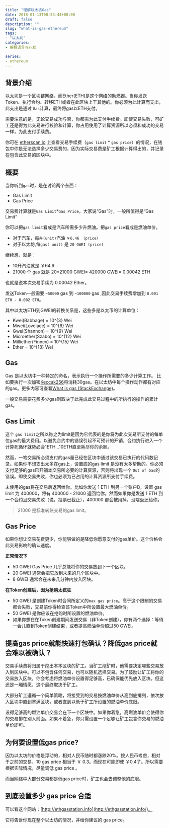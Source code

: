 ```yaml
---
title: "理解以太坊Gas"
date: 2018-01-13T08:53:44+08:00
draft: false 
description: ""
slug: "what-is-gas-ethereum" 
tags:
- "以太坊"
categories: 
- 编程语言与开发 

series:
- ethereum
---
```


## 背景介绍
以太坊是一个区块链网络，而Ether(ETH)是这个网络的助燃器。当你发送Token、执行合约、转移ETH或者在此区块上干其他的。你必须为此计算而支出，此支出是通过 `Gas`计算，最终将gas以ETH支付。

需要注意的是，无论交易成功与否，你都需为此支付手续费。即使交易失败，可矿工还是得为此交易进行校验和计算，你占用使用了计算资源所以必须和成功的交易一样，为此支付手续费。

你可在 [etherscan.io](etherscan.io) 上查看交易手续费（`gas limit` * `gas price`）的情况，在钱包中你是无法选择多少交易费的，因为实际交易费是矿工根据计算得出的，并记录在包含此交易的区块中。

<!--more-->

## 概要
当你听到`gas`时，是在讨论两个东西：

+ Gas Limit
+ Gas Price

交易费计算就是`Gas Limit`*`Gas Price`。大家说“Gas”时，一般所值得是“Gas Limit”

你可以把`gas limit`看成是汽车所需多少升燃油。把`gas price`看成是燃油单价。

+ 对于汽车，每`升(unit)`汽油 `￥6.46 （price）`
+ 对于以太坊,每`gas( unit)` 是 `20 GWEI (price)`

继续想，就是：

+ 10升汽油就是 ￥64.6
+ 21000 个 gas 就是 20*21000 GWEI= 420000 GWEI= 0.00042 ETH

也就是说本次交易手续为 0.00042 Ether。

发送Token一般需要 `~50000` gas 到 `~100000` gas ,因此交易手续费增加到 `0.001 ETH - 0.002 ETH`。

其中以太坊ETH到GWEI的转换关系是，这些多是以太币的计算单位：

+ Kwei(Babbage) = 10^{3} Wei
+ Mwei(Lovelace) = 10^{6} Wei
+ Gwei(Shannon) = 10^{9} Wei
+ Microether(Szabo) = 10^{12} Wei
+ Milliether(Finney) = 10^{15} Wei
+ Ether = 10^{18} Wei


## Gas
Gas 是以太坊中一种特定的命名，表示执行一个操作所需要的多少计算工作。 比如要执行一次加密[Keccak256](https://ethereum.stackexchange.com/questions/550/which-cryptographic-hash-function-does-ethereum-use)将消耗30gas。在以太坊中每个操作动作都有对应的gas。更多内容可查看[What is gas (StackExchange)](https://ethereum.stackexchange.com/questions/3/what-is-meant-by-the-term-gas)。

一般交易需要花费多少gas则取决于此完成此交易过程中的所执行的操作的累计gas。


## Gas Limit
这个 `gas limit`之所以称之为limit是因为它代表的是你将为此次交易所支付的每单位gas的最大费用。以避免合约中的错误引起不可预计的开销，合约执行进入一个计算死循环就势必会1ETH...10ETH直至耗尽你的余额。

然而，一笔交易所必须支付的gas量已经在区块中通过该交易已执行的代码数记录。如果你不想支出太多在gas上，设置底的gas limit 是没有太多帮助的。你必须支付足够的gas已开销本交易所必要的计算资源，否则将出现一个 `Out of Gas`的错误。即使交易失败，你也必须为已占用的计算资源所支付手续费。

未使用的gas将在交易后返回给你。比如你发送 1 ETH 到另一个账户B，设置 gas limit 为 400000，将有 400000 - 21000 返回给你。然而如果你是发送 1 ETH 到一个合约且交易失败（说，投票已截止），400000 都会被用掉，没啥返还给你。

> 21000 是标准转账交易的gas limit。


## Gas Price
如果你想让交易花费更少，你能够做的是降低你愿意支付的gas单价。这个价格会此交易影响的确认速度。

**正常情况下**

+ 50 GWEI Gas Price 几乎总能将你的交易放到下一个区块。
+ 20 GWEI 通常会把它放到未来的几个区块中。
+ 8 GWEI  通常会在未来几分钟内放入区块。

**在Token创建后，因为抢购太疯狂**

+ 50 GWEI 是创建Token时合同所定义的`max gas price`。高于这个限制的交易都会失败，交易前你得检查该Token中所设置最大燃油单价。
+ 50 GWEI  是你应该在抢购时所设置的燃油单价。
+ 如果你想在在Token创建期间发送交易（非Token创建），你有两个选择：等待一会儿直到Token创建结束，或者提高燃油单价超过50 GWEI。


##  提高gas price就能快速打包确认？降低gas price就会难以被确认？

交易手续费将归属于挖出本本区块的矿工。当矿工挖矿时，他需要决定哪些交易放入到区块中。可以不包含任何交易，也可以随机选择交易。为了鼓励让矿工将你的交易放入区块，你会考虑将燃油单价设置得足够高，已确保能优先放入区块。但这还是一厢情愿，这个最终取决于矿工。

大部分矿工遵循一个简单策略，将接受到的交易按燃油单价从高到底排列，依次放入区块中直到塞满区块，或者直到以低于矿工所设置的燃油单价底限。

设得足够高的燃油单价交易会在下一个区块中。如果你着急，高燃油单价会使得你的交易排在别人前面。如果不着急，你只需设置一个足够让矿工包含你交易的燃油单价即可。

## 为何要设置低gas price?
因为以太坊的价格是浮动的，相对人民币随时都涨跌20%。按人民币考虑，相对于之前的交易，10 gas price 相当于 ￥ 0.3。而现在可能即使 ￥0.4了。所以需要根据实际情况，尽量调低 gas price 。

而当网络中大部分交易都是低gas price时，矿工也会去调整他的底限。 


## 到底设置多少 gas price 合适

可以看这个网站：[http://ethgasstation.info](http://ethgasstation.info/)。

它将告诉你现在整个以太坊的情况，并给你建议的 gas price。
